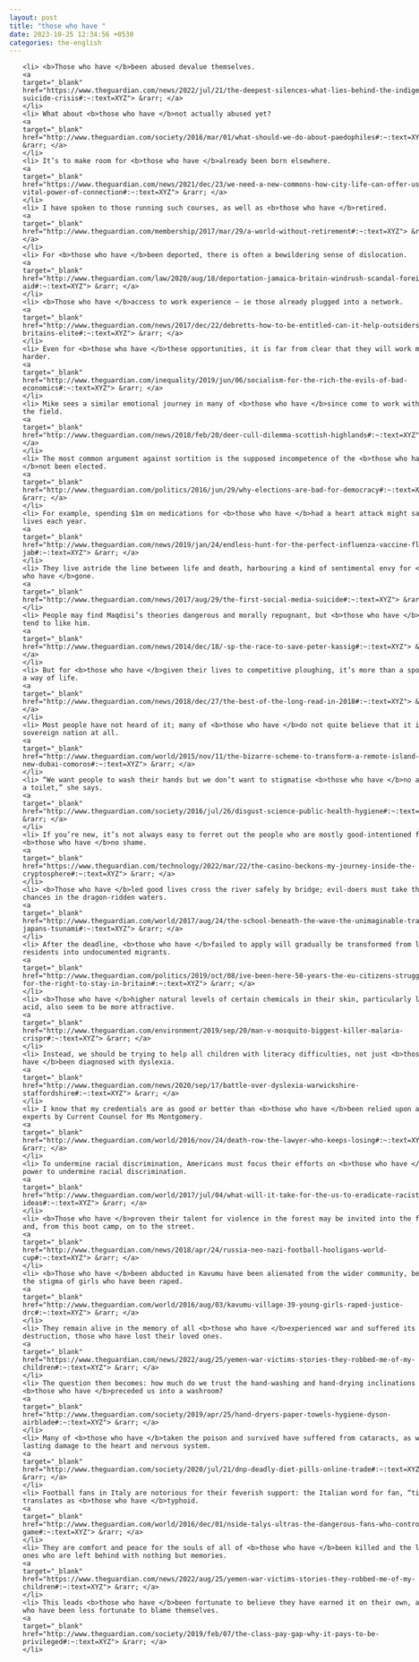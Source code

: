 ```yaml
---
layout: post
title: "those who have "
date: 2023-10-25 12:34:56 +0530
categories: the-english
---
```

<style>
@media only screen and (min-width: 768px) {
    ol {
        width: 768px;
        margin: 0 auto;
    }
  }
ol li {
    font-size: 18px;
    line-height: 1.5;
    padding-bottom: 8px;
}
</style>
<ol>

    <li> <b>Those who have </b>been abused devalue themselves.
    <a 
    target="_blank" 
    href="https://www.theguardian.com/news/2022/jul/21/the-deepest-silences-what-lies-behind-the-indigenous-suicide-crisis#:~:text=XYZ"> &rarr; </a>
    </li>
    <li> What about <b>those who have </b>not actually abused yet?
    <a 
    target="_blank" 
    href="http://www.theguardian.com/society/2016/mar/01/what-should-we-do-about-paedophiles#:~:text=XYZ"> &rarr; </a>
    </li>
    <li> It’s to make room for <b>those who have </b>already been born elsewhere.
    <a 
    target="_blank" 
    href="https://www.theguardian.com/news/2021/dec/23/we-need-a-new-commons-how-city-life-can-offer-us-the-vital-power-of-connection#:~:text=XYZ"> &rarr; </a>
    </li>
    <li> I have spoken to those running such courses, as well as <b>those who have </b>retired.
    <a 
    target="_blank" 
    href="http://www.theguardian.com/membership/2017/mar/29/a-world-without-retirement#:~:text=XYZ"> &rarr; </a>
    </li>
    <li> For <b>those who have </b>been deported, there is often a bewildering sense of dislocation.
    <a 
    target="_blank" 
    href="http://www.theguardian.com/law/2020/aug/18/deportation-jamaica-britain-windrush-scandal-foreign-aid#:~:text=XYZ"> &rarr; </a>
    </li>
    <li> <b>Those who have </b>access to work experience – ie those already plugged into a network.
    <a 
    target="_blank" 
    href="http://www.theguardian.com/news/2017/dec/22/debretts-how-to-be-entitled-can-it-help-outsiders-join-britains-elite#:~:text=XYZ"> &rarr; </a>
    </li>
    <li> Even for <b>those who have </b>these opportunities, it is far from clear that they will work more or harder.
    <a 
    target="_blank" 
    href="http://www.theguardian.com/inequality/2019/jun/06/socialism-for-the-rich-the-evils-of-bad-economics#:~:text=XYZ"> &rarr; </a>
    </li>
    <li> Mike sees a similar emotional journey in many of <b>those who have </b>since come to work with him in the field.
    <a 
    target="_blank" 
    href="http://www.theguardian.com/news/2018/feb/20/deer-cull-dilemma-scottish-highlands#:~:text=XYZ"> &rarr; </a>
    </li>
    <li> The most common argument against sortition is the supposed incompetence of the <b>those who have </b>not been elected.
    <a 
    target="_blank" 
    href="http://www.theguardian.com/politics/2016/jun/29/why-elections-are-bad-for-democracy#:~:text=XYZ"> &rarr; </a>
    </li>
    <li> For example, spending $1m on medications for <b>those who have </b>had a heart attack might save 1,000 lives each year.
    <a 
    target="_blank" 
    href="http://www.theguardian.com/news/2019/jan/24/endless-hunt-for-the-perfect-influenza-vaccine-flu-jab#:~:text=XYZ"> &rarr; </a>
    </li>
    <li> They live astride the line between life and death, harbouring a kind of sentimental envy for <b>those who have </b>gone.
    <a 
    target="_blank" 
    href="http://www.theguardian.com/news/2017/aug/29/the-first-social-media-suicide#:~:text=XYZ"> &rarr; </a>
    </li>
    <li> People may find Maqdisi’s theories dangerous and morally repugnant, but <b>those who have </b>met him tend to like him.
    <a 
    target="_blank" 
    href="http://www.theguardian.com/news/2014/dec/18/-sp-the-race-to-save-peter-kassig#:~:text=XYZ"> &rarr; </a>
    </li>
    <li> But for <b>those who have </b>given their lives to competitive ploughing, it’s more than a sport, it’s a way of life.
    <a 
    target="_blank" 
    href="http://www.theguardian.com/news/2018/dec/27/the-best-of-the-long-read-in-2018#:~:text=XYZ"> &rarr; </a>
    </li>
    <li> Most people have not heard of it; many of <b>those who have </b>do not quite believe that it is a sovereign nation at all.
    <a 
    target="_blank" 
    href="http://www.theguardian.com/world/2015/nov/11/the-bizarre-scheme-to-transform-a-remote-island-into-new-dubai-comoros#:~:text=XYZ"> &rarr; </a>
    </li>
    <li> “We want people to wash their hands but we don’t want to stigmatise <b>those who have </b>no access to a toilet,” she says.
    <a 
    target="_blank" 
    href="http://www.theguardian.com/society/2016/jul/26/disgust-science-public-health-hygiene#:~:text=XYZ"> &rarr; </a>
    </li>
    <li> If you’re new, it’s not always easy to ferret out the people who are mostly good-intentioned from <b>those who have </b>no shame.
    <a 
    target="_blank" 
    href="https://www.theguardian.com/technology/2022/mar/22/the-casino-beckons-my-journey-inside-the-cryptosphere#:~:text=XYZ"> &rarr; </a>
    </li>
    <li> <b>Those who have </b>led good lives cross the river safely by bridge; evil-doers must take their chances in the dragon-ridden waters.
    <a 
    target="_blank" 
    href="http://www.theguardian.com/world/2017/aug/24/the-school-beneath-the-wave-the-unimaginable-tragedy-of-japans-tsunami#:~:text=XYZ"> &rarr; </a>
    </li>
    <li> After the deadline, <b>those who have </b>failed to apply will gradually be transformed from legal residents into undocumented migrants.
    <a 
    target="_blank" 
    href="http://www.theguardian.com/politics/2019/oct/08/ive-been-here-50-years-the-eu-citizens-struggling-for-the-right-to-stay-in-britain#:~:text=XYZ"> &rarr; </a>
    </li>
    <li> <b>Those who have </b>higher natural levels of certain chemicals in their skin, particularly lactic acid, also seem to be more attractive.
    <a 
    target="_blank" 
    href="http://www.theguardian.com/environment/2019/sep/20/man-v-mosquito-biggest-killer-malaria-crispr#:~:text=XYZ"> &rarr; </a>
    </li>
    <li> Instead, we should be trying to help all children with literacy difficulties, not just <b>those who have </b>been diagnosed with dyslexia.
    <a 
    target="_blank" 
    href="http://www.theguardian.com/news/2020/sep/17/battle-over-dyslexia-warwickshire-staffordshire#:~:text=XYZ"> &rarr; </a>
    </li>
    <li> I know that my credentials are as good or better than <b>those who have </b>been relied upon as experts by Current Counsel for Ms Montgomery.
    <a 
    target="_blank" 
    href="http://www.theguardian.com/world/2016/nov/24/death-row-the-lawyer-who-keeps-losing#:~:text=XYZ"> &rarr; </a>
    </li>
    <li> To undermine racial discrimination, Americans must focus their efforts on <b>those who have </b>the power to undermine racial discrimination.
    <a 
    target="_blank" 
    href="http://www.theguardian.com/world/2017/jul/04/what-will-it-take-for-the-us-to-eradicate-racist-ideas#:~:text=XYZ"> &rarr; </a>
    </li>
    <li> <b>Those who have </b>proven their talent for violence in the forest may be invited into the firm, and, from this boot camp, on to the street.
    <a 
    target="_blank" 
    href="http://www.theguardian.com/news/2018/apr/24/russia-neo-nazi-football-hooligans-world-cup#:~:text=XYZ"> &rarr; </a>
    </li>
    <li> <b>Those who have </b>been abducted in Kavumu have been alienated from the wider community, because of the stigma of girls who have been raped.
    <a 
    target="_blank" 
    href="http://www.theguardian.com/world/2016/aug/03/kavumu-village-39-young-girls-raped-justice-drc#:~:text=XYZ"> &rarr; </a>
    </li>
    <li> They remain alive in the memory of all <b>those who have </b>experienced war and suffered its destruction, those who have lost their loved ones.
    <a 
    target="_blank" 
    href="https://www.theguardian.com/news/2022/aug/25/yemen-war-victims-stories-they-robbed-me-of-my-children#:~:text=XYZ"> &rarr; </a>
    </li>
    <li> The question then becomes: how much do we trust the hand-washing and hand-drying inclinations of <b>those who have </b>preceded us into a washroom?
    <a 
    target="_blank" 
    href="http://www.theguardian.com/society/2019/apr/25/hand-dryers-paper-towels-hygiene-dyson-airblade#:~:text=XYZ"> &rarr; </a>
    </li>
    <li> Many of <b>those who have </b>taken the poison and survived have suffered from cataracts, as well as lasting damage to the heart and nervous system.
    <a 
    target="_blank" 
    href="http://www.theguardian.com/society/2020/jul/21/dnp-deadly-diet-pills-online-trade#:~:text=XYZ"> &rarr; </a>
    </li>
    <li> Football fans in Italy are notorious for their feverish support: the Italian word for fan, “tifoso”, translates as <b>those who have </b>typhoid.
    <a 
    target="_blank" 
    href="http://www.theguardian.com/world/2016/dec/01/nside-talys-ultras-the-dangerous-fans-who-control-the-game#:~:text=XYZ"> &rarr; </a>
    </li>
    <li> They are comfort and peace for the souls of all of <b>those who have </b>been killed and the loved ones who are left behind with nothing but memories.
    <a 
    target="_blank" 
    href="https://www.theguardian.com/news/2022/aug/25/yemen-war-victims-stories-they-robbed-me-of-my-children#:~:text=XYZ"> &rarr; </a>
    </li>
    <li> This leads <b>those who have </b>been fortunate to believe they have earned it on their own, and those who have been less fortunate to blame themselves.
    <a 
    target="_blank" 
    href="http://www.theguardian.com/society/2019/feb/07/the-class-pay-gap-why-it-pays-to-be-privileged#:~:text=XYZ"> &rarr; </a>
    </li>